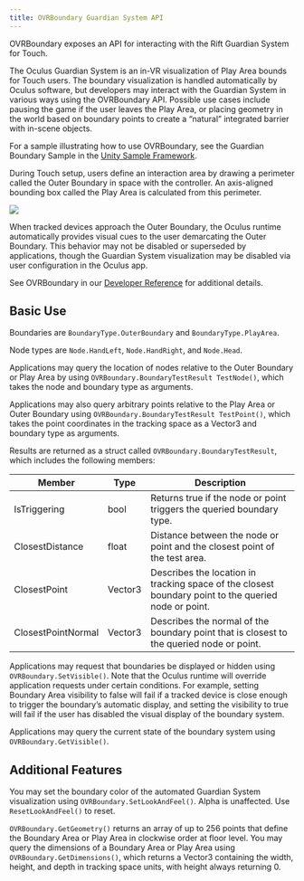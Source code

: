```yaml
---
title: OVRBoundary Guardian System API
---
```


OVRBoundary exposes an API for interacting with the Rift Guardian System for Touch.

The Oculus Guardian System is an in-VR visualization of Play Area bounds for Touch users. The boundary visualization is handled automatically by Oculus software, but developers may interact with the Guardian System in various ways using the OVRBoundary API. Possible use cases include pausing the game if the user leaves the Play Area, or placing geometry in the world based on boundary points to create a “natural” integrated barrier with in-scene objects.

For a sample illustrating how to use OVRBoundary, see the Guardian Boundary Sample in the [Unity Sample Framework](/documentation/unity/latest/concepts/unity-sample-framework/). 

During Touch setup, users define an interaction area by drawing a perimeter called the Outer Boundary in space with the controller. An axis-aligned bounding box called the Play Area is calculated from this perimeter.

![](/images/documentationunitylatestconceptsunity-ovrboundary-0.png)

When tracked devices approach the Outer Boundary, the Oculus runtime automatically provides visual cues to the user demarcating the Outer Boundary. This behavior may not be disabled or superseded by applications, though the Guardian System visualization may be disabled via user configuration in the Oculus app. 

See OVRBoundary in our [Developer Reference](/documentation/game-engines/latest/concepts/book-unity-reference/) for additional details.

## Basic Use

Boundaries are `BoundaryType.OuterBoundary` and `BoundaryType.PlayArea`.

Node types are `Node.HandLeft`, `Node.HandRight`, and `Node.Head`.

Applications may query the location of nodes relative to the Outer Boundary or Play Area by using `OVRBoundary.BoundaryTestResult TestNode()`, which takes the node and boundary type as arguments.

Applications may also query arbitrary points relative to the Play Area or Outer Boundary using `OVRBoundary.BoundaryTestResult TestPoint()`, which takes the point coordinates in the tracking space as a Vector3 and boundary type as arguments.

Results are returned as a struct called `OVRBoundary.BoundaryTestResult`, which includes the following members:

|       Member       |  Type  |                                             Description                                             |
|--------------------|---------|------------------------------------------------------------------------------------------------------|
|    IsTriggering    |  bool  |                Returns true if the node or point triggers the queried boundary type.                |
|  ClosestDistance  |  float  |              Distance between the node or point and the closest point of the test area.              |
|    ClosestPoint    | Vector3 | Describes the location in tracking space of the closest boundary point to the queried node or point. |
| ClosestPointNormal | Vector3 |       Describes the normal of the boundary point that is closest to the queried node or point.       |

Applications may request that boundaries be displayed or hidden using `OVRBoundary.SetVisible()`. Note that the Oculus runtime will override application requests under certain conditions. For example, setting Boundary Area visibility to false will fail if a tracked device is close enough to trigger the boundary’s automatic display, and setting the visibility to true will fail if the user has disabled the visual display of the boundary system.

Applications may query the current state of the boundary system using `OVRBoundary.GetVisible()`.

## Additional Features

You may set the boundary color of the automated Guardian System visualization using `OVRBoundary.SetLookAndFeel()`. Alpha is unaffected. Use `ResetLookAndFeel()` to reset.

`OVRBoundary.GetGeometry()` returns an array of up to 256 points that define the Boundary Area or Play Area in clockwise order at floor level. You may query the dimensions of a Boundary Area or Play Area using `OVRBoundary.GetDimensions()`, which returns a Vector3 containing the width, height, and depth in tracking space units, with height always returning 0.
